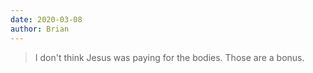 ```yaml
---
date: 2020-03-08
author: Brian
---
```


> I don't think Jesus was paying for the bodies. Those are a bonus.